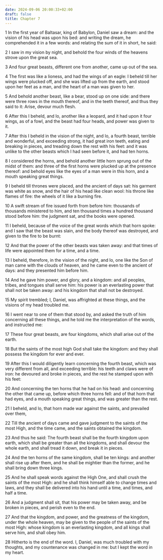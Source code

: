 ```yaml
---
date: 2024-09-06 20:00:33+02:00
draft: false
title: Chapter 7
---
```




1 In the first year of Baltasar, king of Babylon, Daniel saw a dream: and the vision of his head was upon his bed: and writing the dream, he comprehended it in a few words: and relating the sum of it in short, he said:

2 I saw in my vision by night, and behold the four winds of the heavens strove upon the great sea.

3 And four great beasts, different one from another, came up out of the sea.

4 The first was like a lioness, and had the wings of an eagle: I beheld till her wings were plucked off, and she was lifted up from the earth, and stood upon her feet as a man, and the heart of a man was given to her.

5 And behold another beast, like a bear, stood up on one side: and there were three rows in the mouth thereof, and in the teeth thereof, and thus they said to it: Arise, devour much flesh.

6 After this I beheld, and lo, another like a leopard, and it had upon it four wings, as of a fowl, and the beast had four heads, and power was given to it.

7 After this I beheld in the vision of the night, and lo, a fourth beast, terrible and wonderful, and exceeding strong, it had great iron teeth, eating and breaking in pieces, and treading down the rest with his feet: and it was unlike to the other beasts which I had seen before it, and had ten horns.

8 I considered the horns, and behold another little horn sprung out of the midst of them: and three of the first horns were plucked up at the presence thereof: and behold eyes like the eyes of a man were in this horn, and a mouth speaking great things.

9 I beheld till thrones were placed, and the ancient of days sat: his garment was white as snow, and the hair of his head like clean wool: his throne like flames of fire: the wheels of it like a burning fire.

10 A swift stream of fire issued forth from before him: thousands of thousands ministered to him, and ten thousand times a hundred thousand stood before him: the judgment sat, and the books were opened.

11 I beheld, because of the voice of the great words which that horn spoke: and I saw that the beast was slain, and the body thereof was destroyed, and given to the fire to be burnt:

12 And that the power of the other beasts was taken away: and that times of life were appointed them for a time, and a time.

13 I beheld, therefore, in the vision of the night, and lo, one like the Son of man came with the clouds of heaven, and he came even to the ancient of days: and they presented him before him.

14 And he gave him power, and glory, and a kingdom: and all peoples, tribes, and tongues shall serve him: his power is an everlasting power that shall not be taken away: and his kingdom that shall not be destroyed.

15 My spirit trembled; I, Daniel, was affrighted at these things, and the visions of my head troubled me.

16 I went near to one of them that stood by, and asked the truth of him concerning all these things, and he told me the interpretation of the words, and instructed me:

17 These four great beasts, are four kingdoms, which shall arise out of the earth.

18 But the saints of the most high God shall take the kingdom: and they shall possess the kingdom for ever and ever.

19 After this I would diligently learn concerning the fourth beast, which was very different from all, and exceeding terrible: his teeth and claws were of iron: he devoured and broke in pieces, and the rest he stamped upon with his feet:

20 And concerning the ten horns that he had on his head: and concerning the other that came up, before which three horns fell: and of that horn that had eyes, and a mouth speaking great things, and was greater than the rest.

21 I beheld, and lo, that horn made war against the saints, and prevailed over them,

22 Till the ancient of days came and gave judgment to the saints of the most High, and the time came, and the saints obtained the kingdom.

23 And thus he said: The fourth beast shall be the fourth kingdom upon earth, which shall be greater than all the kingdoms, and shall devour the whole earth, and shall tread it down, and break it in pieces.

24 And the ten horns of the same kingdom, shall be ten kings: and another shall rise up after them, and he shall be mightier than the former, and he shall bring down three kings.

25 And he shall speak words against the High One, and shall crush the saints of the most High: and he shall think himself able to change times and laws, and they shall be delivered into his hand until a time, and times, and half a time.

26 And a judgment shall sit, that his power may be taken away, and be broken in pieces, and perish even to the end.

27 And that the kingdom, and power, and the greatness of the kingdom, under the whole heaven, may be given to the people of the saints of the most High: whose kingdom is an everlasting kingdom, and all kings shall serve him, and shall obey him.

28 Hitherto is the end of the word. I, Daniel, was much troubled with my thoughts, and my countenance was changed in me: but I kept the word in my heart.

